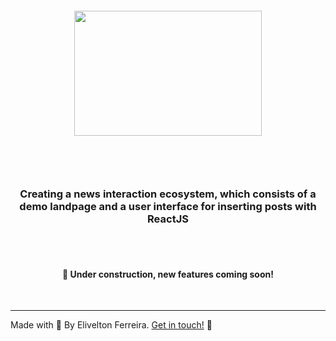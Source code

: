 <h5 id="title" align="center"><img style="width: 300px; height:200px;" src="https://uploaddeimagens.com.br/images/004/456/379/original/blog-logo2.png?1683421029"/>
 </h5>

 <br/>

 <h4 id="title" align="center"></h4>

<h3 id="description" align="center">
 <br/> Creating a news interaction ecosystem, which consists of a demo landpage and a user interface for inserting posts with ReactJS
</h3>
 <br/>
<br/>

<h4 id="status" align="center">
   🚧 Under construction, new features coming soon!
</h4>

<br />
<hr>

Made with 🧡 By Elivelton Ferreira. [Get in touch!](https://www.linkedin.com/in/eliveltonsf/) :calling: